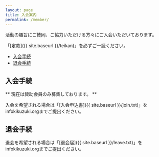 ```yaml
---
layout: page
title: 入会案内
permalink: /member/
---
```


活動の趣旨にご賛同、ご協力いただける方々にご入会いただいております。

「[定款]({{ site.baseurl }}/teikan)」を必ずご一読ください。

* <a href="{{ site.baseurl }}{{ page.url }}#join">入会手続</a>
* <a href="{{ site.baseurl }}{{ page.url }}#leave">退会手続</a>

<a name="join">入会手続</a>
---

** 現在は賛助会員のみ募集しております。 **

入会を希望される場合は「[入会申込書]({{ site.baseurl }}/join.txt)」をinfo<i class="fa fa-at" aria-hidden="true"></i>kikuzuki.orgまでご提出ください。

<a name="leave">退会手続</a>
---

退会を希望される場合は「[退会届]({{ site.baseurl }}/leave.txt)」をinfo<i class="fa fa-at" aria-hidden="true"></i>kikuzuki.orgまでご提出ください。
